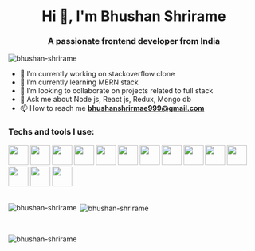 <h1 align="center">Hi 👋, I'm Bhushan Shrirame</h1>
<h3 align="center">A passionate frontend developer from India</h3>

<p align="left"> <img src="https://komarev.com/ghpvc/?username=bhushan-shrirame&label=Profile%20views&color=0e75b6&style=flat" alt="bhushan-shrirame" /> </p>

- 🔭 I’m currently working on stackoverflow clone
- 🌱 I’m currently learning MERN stack
- 👯 I’m looking to collaborate on projects related to full stack
- 💬 Ask me about Node js, React js, Redux, Mongo db
- 📫 How to reach me **bhushanshrirmae999@gmail.com**

### Techs and tools I use:

<div display="flex" style="padding-bottom=10px;">
<img src="https://user-images.githubusercontent.com/84341752/168602231-2d2b940d-3242-4aca-a6ca-37c5e238f912.svg" width="40">
<img src="https://user-images.githubusercontent.com/84341752/168603689-7b770a55-5ae4-44b8-b9e0-63bd63152fcb.svg" width="40">
<img src="https://user-images.githubusercontent.com/84341752/168603717-174c1069-c939-4e94-85b9-031adb282299.svg" width="40">
<img src="https://user-images.githubusercontent.com/84341752/168603935-11f12caf-c633-4011-9b5f-5059c792b737.svg" width="40">
<img src="https://user-images.githubusercontent.com/84341752/168605219-67c4561f-133f-4ac5-93b7-aa1c9dc11971.svg" width="40">
<img src="https://user-images.githubusercontent.com/84341752/168604081-104477ce-5524-46cd-b7b0-54f7bbaab6f8.svg" width="40">
<img src="https://user-images.githubusercontent.com/84341752/168604103-33fa5659-1e17-40f4-a5fc-6516c5da69fc.svg" width="40">
<img src="https://user-images.githubusercontent.com/84341752/168604137-81f4bb3e-eed5-45e0-85a7-12a1928c66e9.svg" width="40">
<img src="https://user-images.githubusercontent.com/84341752/168603818-4e970757-710e-4cae-a5ef-44343012d8e7.svg" width="40">
<img src="https://user-images.githubusercontent.com/84341752/168604023-b944c6eb-0659-4640-b67d-8170f855de79.svg" width="40">
<img src="https://user-images.githubusercontent.com/84341752/168604036-ac360ed4-bf8c-450b-8eac-db64a9f59811.svg" width="40">
<img src="https://user-images.githubusercontent.com/84341752/168604055-ec250d89-7be9-4e8f-8d80-9e5675646f2f.svg" width="40">
<img src="https://user-images.githubusercontent.com/84341752/168604233-98aa8c46-6646-4d5f-aa38-bd9fa983d0d2.svg" width="40">
<img src="https://user-images.githubusercontent.com/84341752/168604280-e2b697a1-86df-4a28-9797-2875d4bba352.svg" width="40">
</div>

<div>&nbsp;
<p><img align="left" src="https://github-readme-stats.vercel.app/api/top-langs?username=bhushan-shrirame&show_icons=true&locale=en&layout=compact&theme=dark" alt="bhushan-shrirame" /></p>

<p>&nbsp;<img align="center" src="https://github-readme-stats.vercel.app/api?username=bhushan-shrirame&show_icons=true&locale=en&theme=dark" alt="bhushan-shrirame" /></p>
&nbsp;
<p><img align="left" src="https://github-readme-streak-stats.herokuapp.com/?user=bhushan-shrirame&&theme=dark" alt="bhushan-shrirame" /></p>
</div>

